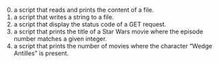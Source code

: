 0. a script that reads and prints the content of a file.
1. a script that writes a string to a file.
2. a script that display the status code of a GET request.
3. a script that prints the title of a Star Wars movie where the episode number matches a given integer.
4. a script that prints the number of movies where the character “Wedge Antilles” is present.
